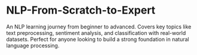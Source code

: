 # NLP-From-Scratch-to-Expert
 An NLP learning journey from beginner to advanced. Covers key topics like text preprocessing, sentiment analysis, and classification with real-world datasets. Perfect for anyone looking to build a strong foundation in natural language processing.
